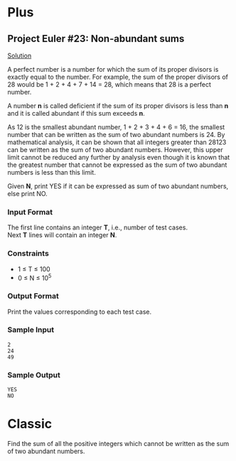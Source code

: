 # Plus

## Project Euler #23: Non-abundant sums

[Solution](https://github.com/zhaohanson1/project_euler_plus/blob/master/023%20-%20Non-abundant%20sums/solution.md)

A perfect number is a number for which the sum of its proper divisors is exactly equal to the number. For example, the sum of the proper divisors of 28 would be 1 + 2 + 4 + 7 + 14 = 28, which means that 28 is a perfect number.

A number **n** is called deficient if the sum of its proper divisors is less than **n** and it is called abundant if this sum exceeds **n**.

As 12 is the smallest abundant number, 1 + 2 + 3 + 4 + 6 = 16, the smallest number that can be written as the sum of two abundant numbers is 24. By mathematical analysis, it can be shown that all integers greater than 28123 can be written as the sum of two abundant numbers. However, this upper limit cannot be reduced any further by analysis even though it is known that the greatest number that cannot be expressed as the sum of two abundant numbers is less than this limit.

Given **N**, print YES if it can be expressed as sum of two abundant numbers, else print NO.

### Input Format

The first line contains an integer **T**, i.e., number of test cases.   
Next **T**  lines will contain an integer **N**.

### Constraints
- 1 &le; T &le; 100
- 0 &le; N &le; 10<sup>5</sup>

### Output Format

Print the values corresponding to each test case.

### Sample Input

```
2
24
49
```

### Sample Output

```
YES
NO
```

# Classic

Find the sum of all the positive integers which cannot be written as the sum of two abundant numbers.
